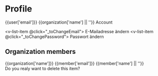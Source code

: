 <script setup>
    import LoginForm from '../components/LoginForm.vue';
    import Credentials from '../components/Credentials.vue';
    import { ref, onMounted, getCurrentInstance } from 'vue';
    import { createClient } from '@supabase/supabase-js';

    const instance = getCurrentInstance();
    const apikey = instance.appContext.config.globalProperties.$apikey;
    const url = instance.appContext.config.globalProperties.$url;

    const supabase = createClient(url, apikey);

    const data = ref({});
    const access_token = ref('');
    const jwtPayload = ref({});
    const is_admin = ref(false);
    const state_responsible = ref(null);
    const troop_id = ref(null);
    const state_responsible_name = ref(null);

    const isActive = ref(false);

    const user = ref({});
    const users_profile = ref({});
    const organization = ref({});

    function parseJwt (token) {
        var base64Url = token.split('.')[1];
        var base64 = base64Url.replace(/-/g, '+').replace(/_/g, '/');
        var jsonPayload = decodeURIComponent(window.atob(base64).split('').map(function(c) {
            return '%' + ('00' + c.charCodeAt(0).toString(16)).slice(-2);
        }).join(''));

        return JSON.parse(jsonPayload);
    };

    async function _getStateResponsibleName(stateCode){
        await supabase.schema('lookup').from('lookup_state').select('name_de, name_en').eq('code', stateCode).single().then(({ data, error }) => {
            if (error) {
                console.error(error);
                return;
            }
            state_responsible_name.value = data.name_de;
        });
    }
    /// NEU
    const _organizationMembers = ref([]);
    async function _getOrganizationMembers(orgnaization_id){
        await supabase.from('users_profile').select().eq('organization_id', orgnaization_id).then(({ data, error }) => {
            if (error) {
                console.error(error);
                return;
            }
            _organizationMembers.value = data;
        });
    }

    async function _getOrganizationById(organizationId){
        await supabase.from('organizations').select().eq('id', organizationId).single().then(({ data, error }) => {
            if (error) {
                console.error(error);
                return;
            }
            organization.value = data;
            _getOrganizationMembers(organizationId);
        });
    }
    async function _getUsersProfile(userId){
        await supabase.from('users_profile').select().eq('id', userId).single().then(({ data, error }) => {
            if (error) {
                console.error(error);
                return;
            }
            users_profile.value = data;
            _getOrganizationById(data.organization_id);
        });
    }

    onMounted(async () => {
        const { data, error } = await supabase.auth.getSession()
        if (data.session) {
            user.value = data.session.user;
            _getUsersProfile(data.session.user.id);
            /*
            console.log(data.session);
            access_token.value = data.session.access_token;
            jwtPayload.value = parseJwt(data.session.access_token);
            console.log(jwtPayload.value.is_admin);
            is_admin.value = jwtPayload.value.is_admin;
            state_responsible.value = jwtPayload.value.state_responsible;
            troop_id.value = jwtPayload.value.troop_id;
            _getStateResponsibleName(state_responsible.value);*/
        }
    });

    const _toChangeEmail = () => {
        window.location.href = './change-email';
    };
    const _toChangePassword = () => {
        window.location.href = './reset-password';
    };

</script>

<LoginForm>

# Profile

<v-card class="my-4">
    <v-list>
        <v-list-item>
            <template v-slot:prepend>
                <v-avatar >
                    <v-icon>mdi-account</v-icon>
                </v-avatar>
            </template>
            <v-list-item-title>{{user['email']}}</v-list-item-title>
            <v-list-item-subtitle>{{organization['name'] || ''}}</v-list-item-subtitle>

<template v-slot:append>
<v-tooltip text="Organization Admin">
<template v-slot:activator="{ props }">
<v-icon
    v-if="users_profile['is_organization_admin']"
    icon="mdi-shield-crown"
    variant="text"
    v-bind="props"
></v-icon>
</template>
</v-tooltip>
</template>

</v-list-item>
</v-list>
</v-card>


<v-list>
<v-list-subheader>Account</v-list-subheader>

<v-list-item @click="_toChangeEmail">
    <v-list-item-title>E-Mailadresse ändern</v-list-item-title>
    <v-list-item-subtitle></v-list-item-subtitle>
    <template v-slot:append>
        <v-btn
            v-if="users_profile['is_organization_admin']"
            icon="mdi-chevron-right"
            variant="text"
            v-bind="props"
        ></v-btn>
    </template>
</v-list-item>
<v-list-item  @click="_toChangePassword">
    <v-list-item-title>Passwort ändern</v-list-item-title>
    <v-list-item-subtitle></v-list-item-subtitle>
    <template v-slot:append>
        <v-btn
            v-if="users_profile['is_organization_admin']"
            icon="mdi-chevron-right"
            variant="text"
            v-bind="props"
        ></v-btn>
    </template>
</v-list-item>
</v-list>

<div v-if="users_profile['organization_id']">
<h2>Organization members</h2>
<v-card>
    <v-list>
    <v-list-item>
        <v-list-item-title>{{organization['name']}}</v-list-item-title>
    </v-list-item>
    <v-list-item  v-for="member in _organizationMembers" :key="member.id">
        <template v-slot:prepend>
            <v-avatar >
                <v-icon>mdi-account</v-icon>
            </v-avatar>
        </template>
        <v-list-item-title>{{member['email']}}</v-list-item-title>
        <v-list-item-subtitle>{{member['name'] || ''}}</v-list-item-subtitle>
        <template v-slot:append>
            <v-tooltip text="Organization Admin">
                <template v-slot:activator="{ props }">
                    <v-icon
                        v-if="member['is_organization_admin']"
                        icon="mdi-shield-crown"
                        variant="text"
                        v-bind="props"
                    ></v-icon>
                </template>
            </v-tooltip>
            <v-btn
                v-if="users_profile['is_organization_admin']"
                icon="mdi-delete"
                variant="text"
                v-bind="props"
                @click="isActive = true"
            ></v-btn>
        </template>
    </v-list-item>
    </v-list>
</v-card>
</div>

</LoginForm>

<v-dialog v-model="isActive"  max-width="500">
    <v-card title="Remove user from Company">
        <v-card-text>
            Do you realy want to delete this item?
        </v-card-text>
        <v-card-actions>
            <v-btn
            text="cancel"
            variant="text"
            @click="isActive = false"
            ></v-btn>
            <v-spacer></v-spacer>
            <v-btn
            text="REMOVE"
            variant="raised"
            color="primary"
            @click="isActive = false"
            ></v-btn>
        </v-card-actions>
    </v-card>
</v-dialog>